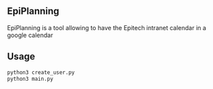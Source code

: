 ## EpiPlanning

EpiPlanning is a tool allowing to have the Epitech intranet calendar in a google calendar

## Usage

```bash
python3 create_user.py
python3 main.py
```